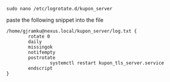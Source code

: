 ``
sudo nano /etc/logrotate.d/kupon_server
``

paste the following snippet into the file 
``````
/home/gjramku@nexus.local/kupon_server/log.txt {
        rotate 0
        daily
        missingok
        notifempty
        postrotate
                systemctl restart kupon_tls_server.service
        endscript
}